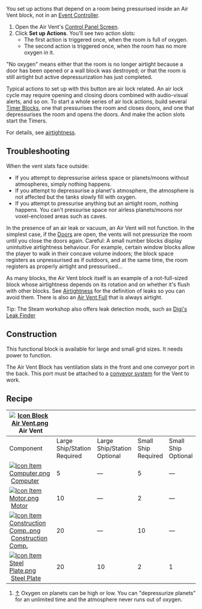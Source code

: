 
You set up actions that depend on a room being pressurised inside an Air Vent block, not in an [Event Controller](https://spaceengineers.wiki.gg/wiki/Event_Controller "Event Controller").

1.  Open the Air Vent's [Control Panel Screen](https://spaceengineers.wiki.gg/wiki/Control_Panel_Screen "Control Panel Screen").
2.  Click **Set up Actions**. You'll see two action slots:
    *   The first action is triggered once, when the room is full of oxygen.
    *   The second action is triggered once, when the room has no more oxygen in it.

"No oxygen" means either that the room is no longer airtight because a door has been opened or a wall block was destroyed; or that the room is still airtight but active depressurization has just completed.

Typical actions to set up with this button are air lock related. An air lock cycle may require opening and closing doors combined with audio-visual alerts, and so on. To start a whole series of air lock actions, build several [Timer Blocks](https://spaceengineers.wiki.gg/wiki/Timer_Block "Timer Block"), one that pressurises the room and closes doors, and one that depressurises the room and opens the doors. And make the action slots start the Timers.

For details, see [airtightness](https://spaceengineers.wiki.gg/wiki/Airtightness "Airtightness").

## Troubleshooting

When the vent slats face outside:

*   If you attempt to depressurise airless space or planets/moons without atmospheres, simply nothing happens.
*   If you attempt to depressurise a planet's atmosphere, the atmosphere is not affected but the tanks slowly fill with oxygen.
*   If you attempt to pressurise anything but an airtight room, nothing happens. You can't pressurise space nor airless planets/moons nor voxel-enclosed areas such as caves.

In the presence of an air leak or vacuum, an Air Vent will not function. In the simplest case, if the [Doors](https://spaceengineers.wiki.gg/wiki/Door "Door") are open, the vents will not pressurize the room until you close the doors again. Careful: A small number blocks display unintuitive airtightness behaviour. For example, certain window blocks allow the player to walk in their concave volume indoors; the block space registers as unpressurised as if outdoors, and at the same time, the room registers as properly airtight and pressurised...

As many blocks, the Air Vent block itself is an example of a not-full-sized block whose airtightness depends on its rotation and on whether it's flush with other blocks. See [Airtightness](https://spaceengineers.wiki.gg/wiki/Airtightness "Airtightness") for the definition of leaks so you can avoid them. There is also an [Air Vent Full](https://spaceengineers.wiki.gg/wiki/Air_Vent_Full "Air Vent Full") that is always airtight.

Tip: The Steam workshop also offers leak detection mods, such as [Digi's Leak Finder](https://steamcommunity.com/sharedfiles/filedetails/?id=3170315974)

## Construction

This functional block is available for large and small grid sizes. It needs power to function.

The Air Vent Block has ventilation slats in the front and one conveyor port in the back. This port must be attached to a [conveyor system](https://spaceengineers.wiki.gg/wiki/Conveyor_system "Conveyor system") for the Vent to work.

## Recipe

| [![Icon Block Air Vent.png](https://spaceengineers.wiki.gg/images/thumb/7/7a/Icon_Block_Air_Vent.png/21px-Icon_Block_Air_Vent.png?2f99e7)](https://spaceengineers.wiki.gg/wiki/Air_Vent "Air Vent") Air Vent |     |     |     |     |
| --- | --- | --- | --- | --- |
| Component | Large Ship/Station  <br>Required | Large Ship/Station  <br>Optional | Small Ship  <br>Required | Small Ship  <br>Optional |
| [![Icon Item Computer.png](https://spaceengineers.wiki.gg/images/thumb/7/72/Icon_Item_Computer.png/21px-Icon_Item_Computer.png?65c1a4)](https://spaceengineers.wiki.gg/wiki/Computer "Computer") [Computer](https://spaceengineers.wiki.gg/wiki/Computer "Computer") | 5   | —   | 5   | —   |
| [![Icon Item Motor.png](https://spaceengineers.wiki.gg/images/thumb/2/2c/Icon_Item_Motor.png/21px-Icon_Item_Motor.png?4a2f3f)](https://spaceengineers.wiki.gg/wiki/Motor "Motor") [Motor](https://spaceengineers.wiki.gg/wiki/Motor "Motor") | 10  | —   | 2   | —   |
| [![Icon Item Construction Comp..png](https://spaceengineers.wiki.gg/images/thumb/4/45/Icon_Item_Construction_Comp..png/21px-Icon_Item_Construction_Comp..png?cdc26f)](https://spaceengineers.wiki.gg/wiki/Construction_Comp. "Construction Comp.") [Construction Comp.](https://spaceengineers.wiki.gg/wiki/Construction_Comp. "Construction Comp.") | 20  | —   | 10  | —   |
| [![Icon Item Steel Plate.png](https://spaceengineers.wiki.gg/images/thumb/4/4c/Icon_Item_Steel_Plate.png/21px-Icon_Item_Steel_Plate.png?437e3a)](https://spaceengineers.wiki.gg/wiki/Steel_Plate "Steel Plate") [Steel Plate](https://spaceengineers.wiki.gg/wiki/Steel_Plate "Steel Plate") | 20  | 10  | 2   | 1   |

1.  [↑](#cite_ref-1 "Jump up") Oxygen on planets can be high or low. You can "depressurize planets" for an unlimited time and the atmosphere never runs out of oxygen.